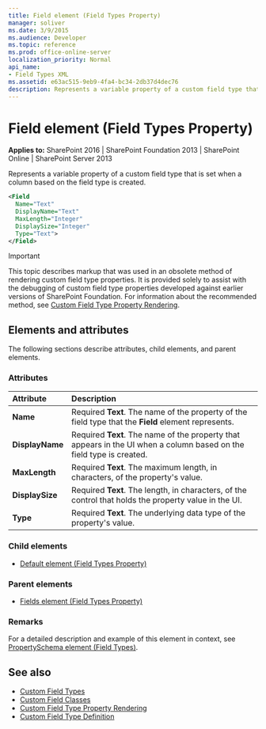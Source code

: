 ```yaml
---
title: Field element (Field Types Property)
manager: soliver
ms.date: 3/9/2015
ms.audience: Developer
ms.topic: reference
ms.prod: office-online-server
localization_priority: Normal
api_name:
- Field Types XML
ms.assetid: e63ac515-9eb9-4fa4-bc34-2db37d4dec76
description: Represents a variable property of a custom field type that is set when a column based on the field type is created.
---
```


# Field element (Field Types Property)

**Applies to:** SharePoint 2016 | SharePoint Foundation 2013 | SharePoint Online | SharePoint Server 2013

Represents a variable property of a custom field type that is set when a column based on the field type is created.

```XML
<Field
  Name="Text" 
  DisplayName="Text" 
  MaxLength="Integer" 
  DisplaySize="Integer" 
  Type="Text">
</Field>
```

> [!IMPORTANT]
> This topic describes markup that was used in an obsolete method of rendering custom field type properties. It is provided solely to assist with the debugging of custom field type properties developed against earlier versions of SharePoint Foundation. For information about the recommended method, see [Custom Field Type Property Rendering](http://msdn.microsoft.com/library/a959ad5b-6f3a-462c-80b9-e2d00bb0d62a%28Office.15%29.aspx). 

## Elements and attributes

The following sections describe attributes, child elements, and parent elements.

### Attributes

| Attribute       | Description |
| :-------------- | :---------- |
| **Name**        |Required **Text**. The name of the property of the field type that the **Field** element represents. |
| **DisplayName** |Required **Text**. The name of the property that appears in the UI when a column based on the field type is created. |
| **MaxLength**   |Required **Text**. The maximum length, in characters, of the property's value. |
| **DisplaySize** |Required **Text**. The length, in characters, of the control that holds the property value in the UI. |
| **Type**        |Required **Text**. The underlying data type of the property's value. |

### Child elements

- [Default element (Field Types Property)](default-element-field-types-property-schema.md)

### Parent elements

- [Fields element (Field Types Property)](fields-element-field-types-property-schema.md)

### Remarks

For a detailed description and example of this element in context, see [PropertySchema element (Field Types)](propertyschema-element-field-types.md). 
  
## See also

- [Custom Field Types](http://msdn.microsoft.com/library/1345b345-226d-443a-918f-af123a3c7b13%28Office.15%29.aspx)  
- [Custom Field Classes](http://msdn.microsoft.com/library/436a9d9b-7a6f-4e8f-86e8-f42ded85c069%28Office.15%29.aspx)  
- [Custom Field Type Property Rendering](http://msdn.microsoft.com/library/a959ad5b-6f3a-462c-80b9-e2d00bb0d62a%28Office.15%29.aspx) 
- [Custom Field Type Definition](http://msdn.microsoft.com/library/b3315997-671f-4c29-9518-48cc4592f205%28Office.15%29.aspx)
